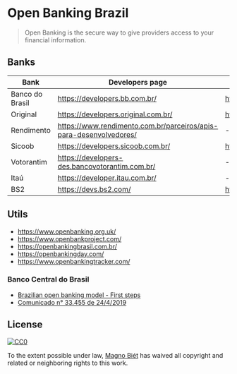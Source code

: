 # Open Banking Brazil

> Open Banking is the secure way to give providers access to your financial information.

## Banks

| Bank            | Developers page                                                    | API reference                                    |
| --------------- | ------------------------------------------------------------------ | ------------------------------------------------ |
| Banco do Brasil | https://developers.bb.com.br/                                      | https://developers.bb.com.br/docs                |
| Original        | https://developers.original.com.br/                                | https://developers.original.com.br/docs          |
| Rendimento      | https://www.rendimento.com.br/parceiros/apis-para-desenvolvedores/ | -                                                |
| Sicoob          | https://developers.sicoob.com.br/                                  | https://developers.sicoob.com.br/#!/documentacao |
| Votorantim      | https://developers-des.bancovotorantim.com.br/                     | -                                                |
| Itaú            | https://developer.itau.com.br/                                     | -                                                |
| BS2             | https://devs.bs2.com/                                              | https://devs.bs2.com/manual/banking/             |

## Utils

- https://www.openbanking.org.uk/
- https://www.openbankproject.com/
- https://openbankingbrasil.com.br/
- https://openbankingday.com/
- https://www.openbankingtracker.com/

### Banco Central do Brasil

- [Brazilian open banking model - First steps](https://www.bcb.gov.br/en/pressdetail/2284/nota)
- [Comunicado n° 33.455 de 24/4/2019 ](https://www.bcb.gov.br/estabilidadefinanceira/exibenormativo?tipo=Comunicado&numero=33455)

## License

[![CC0](http://mirrors.creativecommons.org/presskit/buttons/88x31/svg/cc-zero.svg)](https://creativecommons.org/publicdomain/zero/1.0/)

To the extent possible under law, [Magno Biét](https://github.com/magnobiet) has waived all copyright and related or neighboring rights to this work.
